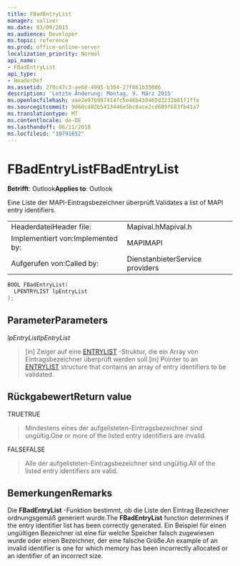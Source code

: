 ```yaml
---
title: FBadEntryList
manager: soliver
ms.date: 03/09/2015
ms.audience: Developer
ms.topic: reference
ms.prod: office-online-server
localization_priority: Normal
api_name:
- FBadEntryList
api_type:
- HeaderDef
ms.assetid: 270c47c3-ae68-4995-b304-27f861b350d6
description: 'Letzte Änderung: Montag, 9. März 2015'
ms.openlocfilehash: aae2e97b987414fc5e46b410465d3232b61f1ffe
ms.sourcegitcommit: 9d60cd82b5413446e5bc8ace2cd689f683fb41a7
ms.translationtype: MT
ms.contentlocale: de-DE
ms.lasthandoff: 06/11/2018
ms.locfileid: "19791652"
---
```

# <a name="fbadentrylist"></a><span data-ttu-id="fa4ff-103">FBadEntryList</span><span class="sxs-lookup"><span data-stu-id="fa4ff-103">FBadEntryList</span></span>

  
  
<span data-ttu-id="fa4ff-104">**Betrifft**: Outlook</span><span class="sxs-lookup"><span data-stu-id="fa4ff-104">**Applies to**: Outlook</span></span> 
  
<span data-ttu-id="fa4ff-105">Eine Liste der MAPI-Eintragsbezeichner überprüft.</span><span class="sxs-lookup"><span data-stu-id="fa4ff-105">Validates a list of MAPI entry identifiers.</span></span> 
  
|||
|:-----|:-----|
|<span data-ttu-id="fa4ff-106">Headerdatei</span><span class="sxs-lookup"><span data-stu-id="fa4ff-106">Header file:</span></span>  <br/> |<span data-ttu-id="fa4ff-107">Mapival.h</span><span class="sxs-lookup"><span data-stu-id="fa4ff-107">Mapival.h</span></span>  <br/> |
|<span data-ttu-id="fa4ff-108">Implementiert von:</span><span class="sxs-lookup"><span data-stu-id="fa4ff-108">Implemented by:</span></span>  <br/> |<span data-ttu-id="fa4ff-109">MAPI</span><span class="sxs-lookup"><span data-stu-id="fa4ff-109">MAPI</span></span>  <br/> |
|<span data-ttu-id="fa4ff-110">Aufgerufen von:</span><span class="sxs-lookup"><span data-stu-id="fa4ff-110">Called by:</span></span>  <br/> |<span data-ttu-id="fa4ff-111">Dienstanbieter</span><span class="sxs-lookup"><span data-stu-id="fa4ff-111">Service providers</span></span>  <br/> |
   
```cpp
BOOL FBadEntryList(
  LPENTRYLIST lpEntryList
);
```

## <a name="parameters"></a><span data-ttu-id="fa4ff-112">Parameter</span><span class="sxs-lookup"><span data-stu-id="fa4ff-112">Parameters</span></span>

 <span data-ttu-id="fa4ff-113">_lpEntryList_</span><span class="sxs-lookup"><span data-stu-id="fa4ff-113">_lpEntryList_</span></span>
  
> <span data-ttu-id="fa4ff-114">[in] Zeiger auf eine [ENTRYLIST](entrylist.md) -Struktur, die ein Array von Eintragsbezeichner überprüft werden soll.</span><span class="sxs-lookup"><span data-stu-id="fa4ff-114">[in] Pointer to an [ENTRYLIST](entrylist.md) structure that contains an array of entry identifiers to be validated.</span></span> 
    
## <a name="return-value"></a><span data-ttu-id="fa4ff-115">Rückgabewert</span><span class="sxs-lookup"><span data-stu-id="fa4ff-115">Return value</span></span>

<span data-ttu-id="fa4ff-116">TRUE</span><span class="sxs-lookup"><span data-stu-id="fa4ff-116">TRUE</span></span> 
  
> <span data-ttu-id="fa4ff-117">Mindestens eines der aufgelisteten-Eintragsbezeichner sind ungültig.</span><span class="sxs-lookup"><span data-stu-id="fa4ff-117">One or more of the listed entry identifiers are invalid.</span></span> 
    
<span data-ttu-id="fa4ff-118">FALSE</span><span class="sxs-lookup"><span data-stu-id="fa4ff-118">FALSE</span></span> 
  
> <span data-ttu-id="fa4ff-119">Alle der aufgelisteten-Eintragsbezeichner sind ungültig.</span><span class="sxs-lookup"><span data-stu-id="fa4ff-119">All of the listed entry identifiers are valid.</span></span>
    
## <a name="remarks"></a><span data-ttu-id="fa4ff-120">Bemerkungen</span><span class="sxs-lookup"><span data-stu-id="fa4ff-120">Remarks</span></span>

<span data-ttu-id="fa4ff-121">Die **FBadEntryList** -Funktion bestimmt, ob die Liste den Eintrag Bezeichner ordnungsgemäß generiert wurde.</span><span class="sxs-lookup"><span data-stu-id="fa4ff-121">The **FBadEntryList** function determines if the entry identifier list has been correctly generated.</span></span> <span data-ttu-id="fa4ff-122">Ein Beispiel für einen ungültigen Bezeichner ist eine für welche Speicher falsch zugewiesen wurde oder einen Bezeichner, der eine falsche Größe.</span><span class="sxs-lookup"><span data-stu-id="fa4ff-122">An example of an invalid identifier is one for which memory has been incorrectly allocated or an identifier of an incorrect size.</span></span> 
  

